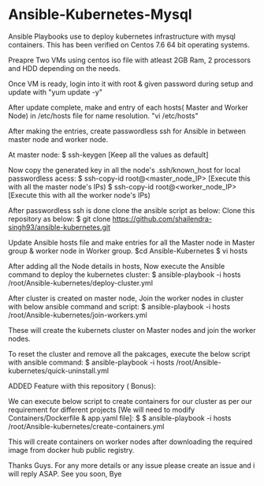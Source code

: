 # Ansible-Kubernetes-Mysql
Ansible Playbooks use to deploy kubernetes infrastructure with mysql containers. This has been verified on Centos 7.6 64 bit operating systems.

Preapre Two VMs using centos iso file with atleast 2GB Ram, 2 processors and HDD depending on the needs.

Once VM is ready, login into it with root & given password during setup and update with "yum update -y"

After update complete, make and entry of each hosts( Master and Worker Node) in /etc/hosts file for name resolution.
"vi /etc/hosts"

After making the entries, create passwordless ssh for Ansible in between master node and worker node.

At master node:
$ ssh-keygen  [Keep all the values as default]

Now copy the generated key in all the node's .ssh/known_host for local passwordless acess:
$ ssh-copy-id root@<master_node_IP>   [Execute this with all the master node's IPs)
$ ssh-copy-id root@<worker_node_IP>   [Execute this with all the worker node's IPs)

After passwordless ssh is done clone the ansible script as below:
Clone this repository as below:
$ git clone https://github.com/shailendra-singh93/ansible-kubernetes.git

Update Ansible hosts file and make entries for all the Master node in Master group & worker node in Worker group.
$cd Ansible-Kubernetes
$ vi hosts

After adding all the Node details in hosts, Now execute the Ansible command to deploy the kubernetes cluster:
$ ansible-playbook -i hosts /root/Ansible-kubernetes/deploy-cluster.yml

After cluster is created on master node, Join the worker nodes in cluster with below ansible command and script:
$ ansible-playbook -i hosts /root/Ansible-kubernetes/join-workers.yml

These will create the kubernets cluster on Master nodes and join the worker nodes.

To reset the cluster and remove all the pakcages, execute the below script with ansible command:
$ ansible-playbook -i hosts /root/Ansible-kubernetes/quick-uninstall.yml

ADDED Feature wiith this repository ( Bonus):

We can execute below script to create containers for our cluster as per our requirement for different projects [We will need to modify Containers/Dockerfile & app.yaml file]:
$ $ ansible-playbook -i hosts /root/Ansible-kubernetes/create-containers.yml

This will create containers on worker nodes after downloading the required image from docker hub public registry.

Thanks Guys.
For any more details or any issue please create an issue and i will reply ASAP.
See you soon,
Bye




